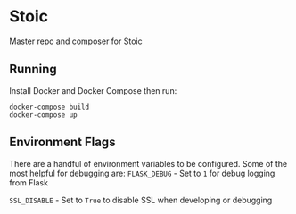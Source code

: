 Stoic
========
Master repo and composer for Stoic

Running
-------

Install Docker and Docker Compose then run:

```
docker-compose build
docker-compose up
```

Environment Flags
-----------------

There are a handful of environment variables to be configured.
Some of the most helpful for debugging are:
`FLASK_DEBUG` - Set to `1` for debug logging from Flask

`SSL_DISABLE` - Set to `True` to disable SSL when developing or debugging
